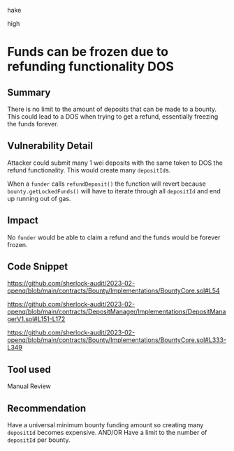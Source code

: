 hake

high

# Funds can be frozen due to refunding functionality DOS

## Summary

There is no limit to the amount of deposits that can be made to a bounty. This could lead to a DOS when trying to get a refund, essentially freezing the funds forever.

## Vulnerability Detail
Attacker could submit many 1 wei deposits with the same token to DOS the refund functionality.
This would create many `depositId`s.

When a `funder` calls `refundDeposit()` the function will revert because `bounty.getLockedFunds()` will have to iterate through all `depositId` and end up running out of gas.

## Impact
No `funder` would be able to claim a refund and the funds would be forever frozen.
## Code Snippet

https://github.com/sherlock-audit/2023-02-openq/blob/main/contracts/Bounty/Implementations/BountyCore.sol#L54

https://github.com/sherlock-audit/2023-02-openq/blob/main/contracts/DepositManager/Implementations/DepositManagerV1.sol#L151-L172

https://github.com/sherlock-audit/2023-02-openq/blob/main/contracts/Bounty/Implementations/BountyCore.sol#L333-L349

## Tool used

Manual Review

## Recommendation

Have a universal minimum bounty funding amount so creating many `depositId` becomes expensive.
AND/OR
Have a limit to the number of `depositId` per bounty.